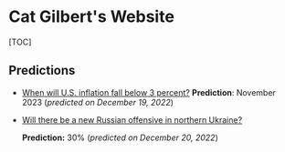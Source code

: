 # Cat Gilbert's Website

[TOC]

## Predictions

* [When will U.S. inflation fall below 3 percent?](prediction_inflation_december2022) 
  **Prediction**: November 2023 (*predicted on December 19, 2022*)
  
* [Will there be a new Russian offensive in northern Ukraine?](prediction_new_ukraine_invasion_december2022)

  **Prediction:** 30% (*predicted on December 20, 2022*)


